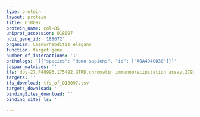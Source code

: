 ```yaml
---
type: protein
layout: protein
title: O18097
protein_name: col-85
uniprot_accession: O18097
ncbi_gene_id: '188672'
organism: Caenorhabditis elegans
function: target gene
number_of_interactions: '1'
orthologs: '[{"species": "Homo sapiens", "id": ["A0A494C030"]}]'
jaspar_matrices: ''
tfs: dpy-27,P48996,175492,GTRD,chromatin immunoprecipitation assay,27924024%5Buid%5D,No
targets: ''
tfs_download: tfs_of_O18097.tsv
targets_download: ''
bindingSites_download: ''
binding_sites_ls: ''

---
```

